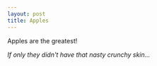 ```yaml
---
layout: post
title: Apples
---
```


Apples are the greatest!

*If only they didn't have that nasty crunchy skin...*